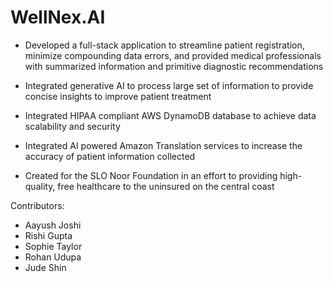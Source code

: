 # WellNex.AI

- Developed a full-stack application to streamline patient registration, minimize compounding data errors, and provided medical professionals with summarized information and primitive diagnostic recommendations
- Integrated generative AI to process large set of information to provide concise insights to improve patient treatment
- Integrated HIPAA compliant AWS DynamoDB database to achieve data scalability and security
- Integrated AI powered Amazon Translation services to increase the accuracy of patient information collected

- Created for the SLO Noor Foundation in an effort to providing high-quality, free healthcare to the uninsured on the central coast

Contributors: 
- Aayush Joshi
- Rishi Gupta
- Sophie Taylor
- Rohan Udupa
- Jude Shin
